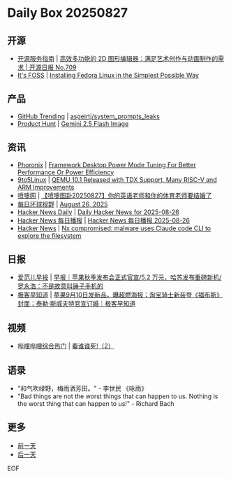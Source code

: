 # Daily Box 20250827

## 开源
- [开源服务指南](https://osguider.com/blog/) | [高效多功能的 2D 图形编辑器：满足艺术创作与动画制作的需求 | 开源日报 No.709](https://osguider.com/blog/post/daily/daily-709/)
- [It's FOSS](https://itsfoss.com/) | [Installing Fedora Linux in the Simplest Possible Way](https://itsfoss.com/install-fedora/)

## 产品
- [GitHub Trending](https://github.com/trending?since=daily) | [asgeirtj/system_prompts_leaks](https://github.com/asgeirtj/system_prompts_leaks)
- [Product Hunt](https://www.producthunt.com) | [Gemini 2.5 Flash Image](https://www.producthunt.com/products/google)

## 资讯
- [Phoronix](https://www.phoronix.com/) | [Framework Desktop Power Mode Tuning For Better Performance Or Power Efficiency](https://www.phoronix.com/review/framework-desktop-mode)
- [9to5Linux](https://9to5linux.com/) | [QEMU 10.1 Released with TDX Support, Many RISC-V and ARM Improvements](https://9to5linux.com/qemu-10-1-released-with-tdx-support-many-risc-v-and-arm-improvements)
- [喷嚏网](http://www.dapenti.com/blog/blog.asp?subjectid=70&name=xilei) | [【喷嚏图卦20250827】你的英语老师和你的体育老师要结婚了](http://www.dapenti.com/blog/more.asp?name=xilei&id=187922)
- [每日环球视野](https://idai.ly/) | [August 26, 2025](http://m.idai.ly/se/a193iG?1756166400)
- [Hacker News Daily](https://www.daemonology.net/hn-daily/) | [Daily Hacker News for 2025-08-26](https://www.daemonology.net/hn-daily/2025-08-26.html)
- [Hacker News 每日播报](https://hacker-news.agi.li/) | [Hacker News 每日播报 2025-08-26](https://hacker-news.agi.li/post/2025-08-26)
- [Hacker News](https://news.ycombinator.com/front) | [Nx compromised: malware uses Claude code CLI to explore the filesystem](https://news.ycombinator.com/item?id=45038653)

## 日报
- [爱范儿早报](https://www.ifanr.com/category/ifanrnews) | [早报｜苹果秋季发布会正式官宣/5.2 万元，哈苏发布重磅新机/罗永浩：不是故意叫锤子手机的](https://www.ifanr.com/1635553)
- [极客早知道](https://www.geekpark.net/column/74) | [苹果9月10日发新品，曝超燃海报；淘宝骑士新装登《福布斯》封面；泰勒·斯威夫特官宣订婚｜极客早知道](https://www.geekpark.net/news/353111)

## 视频
- [哔哩哔哩综合热门](https://www.bilibili.com/v/popular/all/) | [看谁谁死!（2）](https://b23.tv/BV11heyzzErH)

## 语录
- "和气吹绿野，梅雨洒芳田。" - 李世民 《咏雨》
- "Bad things are not the worst things that can happen to us. Nothing is the worst thing that can happen to us!" - Richard Bach

## 更多
- [前一天](daily-box-20250826.md)
- [后一天](daily-box-20250828.md)

EOF